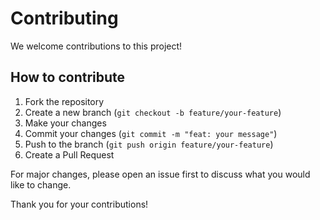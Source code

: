 # Contributing

We welcome contributions to this project!

## How to contribute

1. Fork the repository
2. Create a new branch (`git checkout -b feature/your-feature`)
3. Make your changes
4. Commit your changes (`git commit -m "feat: your message"`)
5. Push to the branch (`git push origin feature/your-feature`)
6. Create a Pull Request

For major changes, please open an issue first to discuss what you would like to change.

Thank you for your contributions!

